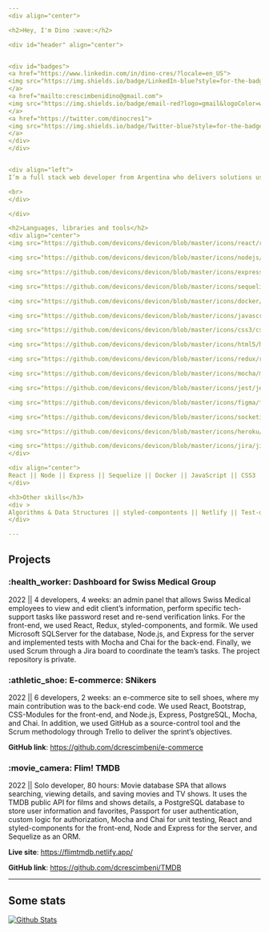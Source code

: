 ```yaml
---
<div align="center">

<h2>Hey, I'm Dino :wave:</h2>

<div id="header" align="center">


<div id="badges">
<a href="https://www.linkedin.com/in/dino-cres/?locale=en_US">
<img src="https://img.shields.io/badge/LinkedIn-blue?style=for-the-badge&logo=linkedin&logoColor=white" alt="LinkedIn Badge"/>
</a>
<a href="mailto:crescimbenidino@gmail.com">
<img src="https://img.shields.io/badge/email-red?logo=gmail&logoColor=white&style=for-the-badge" alt="Email Badge"/>
</a>
<a href="https://twitter.com/dinocres1">
<img src="https://img.shields.io/badge/Twitter-blue?style=for-the-badge&logo=twitter&logoColor=white" alt="Twitter Badge"/>
</a>
</div>
</div>


<div align="left">
I’m a full stack web developer from Argentina who delivers solutions using HTML, CSS, JavaScript, Node.js, Express, React, and SQL. I focus on being a valuable team member, actively listening to others’ ideas, helping whenever someone needs it, delivering the task promptly, and pushing the boundaries beyond expectations.

<br>
</div>

</div>

<h2>Languages, libraries and tools</h2>
<div align="center">
<img src="https://github.com/devicons/devicon/blob/master/icons/react/react-original.svg" title="React" alt="React" width="40" height="40"/>

<img src="https://github.com/devicons/devicon/blob/master/icons/nodejs/nodejs-plain.svg" title="Node.js" alt="Node.js" width="40" height="40"/>

<img src="https://github.com/devicons/devicon/blob/master/icons/express/express-original.svg" title="Express" alt="Express" width="40" height="40"/>

<img src="https://github.com/devicons/devicon/blob/master/icons/sequelize/sequelize-original.svg" title="Sequelize" alt="Sequelize" width="40" height="40"/>

<img src="https://github.com/devicons/devicon/blob/master/icons/docker/docker-plain.svg" title="Docker" alt="Docker" width="40" height="40"/>

<img src="https://github.com/devicons/devicon/blob/master/icons/javascript/javascript-original.svg" title="JavaScript" alt="JavaScript" width="40" height="40"/>

<img src="https://github.com/devicons/devicon/blob/master/icons/css3/css3-original.svg" title="CSS3" alt="CSS3" width="40" height="40"/>

<img src="https://github.com/devicons/devicon/blob/master/icons/html5/html5-original.svg" title="HTML5" alt="HTML5" width="40" height="40"/>

<img src="https://github.com/devicons/devicon/blob/master/icons/redux/redux-original.svg" title="Redux" alt="Redux" width="40" height="40"/>

<img src="https://github.com/devicons/devicon/blob/master/icons/mocha/mocha-plain.svg" title="Mocha" alt="Mocha" width="40" height="40"/>

<img src="https://github.com/devicons/devicon/blob/master/icons/jest/jest-plain.svg" title="Jest" alt="Jest" width="40" height="40"/>

<img src="https://github.com/devicons/devicon/blob/master/icons/figma/figma-original.svg" title="Figma" alt="Figma" width="40" height="40"/>

<img src="https://github.com/devicons/devicon/blob/master/icons/socketio/socketio-original.svg" title="Socket.io" alt="Socket.io" width="40" height="40"/>

<img src="https://github.com/devicons/devicon/blob/master/icons/heroku/heroku-original.svg" title="Heroku" alt="Heroku" width="40" height="40"/>

<img src="https://github.com/devicons/devicon/blob/master/icons/jira/jira-original.svg" title="Jira" alt="Jira" width="40" height="40"/>
</div>

<div align="center">
React || Node || Express || Sequelize || Docker || JavaScript || CSS3 || HTML5 || Redux || Mocha || Jest || Figma || Socket.io || Heroku || Jira
</div>

<h3>Other skills</h3>
<div >
Algorithms & Data Structures || styled-compontents || Netlify || Test-driven development || Passport || Agile - Scrum
</div>

---
```


<h2>Projects</h2>
<h3>:health_worker: Dashboard for Swiss Medical Group </h3>
2022 || 4 developers, 4 weeks: an admin panel that allows Swiss Medical employees to view and edit client’s information, perform specific tech-support tasks like password reset and re-send verification links. For the front-end, we used React, Redux, styled-components, and formik. We used Microsoft SQLServer for the database, Node.js, and Express for the server and implemented tests with Mocha and Chai for the back-end. Finally, we used Scrum through a Jira board to coordinate the team’s tasks. The project repository is private.

<h3>:athletic_shoe: E-commerce: SNikers</h3>
2022 || 6 developers, 2 weeks: an e-commerce site to sell shoes, where my main contribution was to the back-end code. We used React, Bootstrap, CSS-Modules for the front-end, and Node.js, Express, PostgreSQL, Mocha, and Chai. In addition, we used GitHub as a source-control tool and the Scrum methodology through Trello to deliver the sprint’s objectives.

**GitHub link**: https://github.com/dcrescimbeni/e-commerce

<h3>:movie_camera: Flim! TMDB</h3>
2022 || Solo developer, 80 hours: Movie database SPA that allows searching, viewing details, and saving movies and TV shows. It uses the TMDB public API for films and shows details, a PostgreSQL database to store user information and favorites, Passport for user authentication, custom logic for authorization, Mocha and Chai for unit testing, React and styled-components for the front-end, Node and Express for the server, and Sequelize as an ORM.

**Live site**: https://flimtmdb.netlify.app/

**GitHub link**: https://github.com/dcrescimbeni/TMDB

---

<h2>Some stats</h2>

[![Github Stats](https://github-readme-streak-stats.herokuapp.com?user=dcrescimbeni&theme=dark)](https://git.io/streak-stats)
